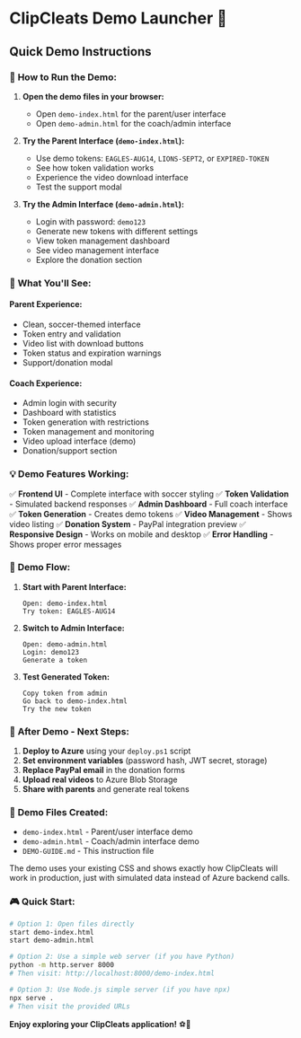 # ClipCleats Demo Launcher 🚀

## Quick Demo Instructions

### 🎯 **How to Run the Demo:**

1. **Open the demo files in your browser:**
   - Open `demo-index.html` for the parent/user interface
   - Open `demo-admin.html` for the coach/admin interface

2. **Try the Parent Interface (`demo-index.html`):**
   - Use demo tokens: `EAGLES-AUG14`, `LIONS-SEPT2`, or `EXPIRED-TOKEN`
   - See how token validation works
   - Experience the video download interface
   - Test the support modal

3. **Try the Admin Interface (`demo-admin.html`):**
   - Login with password: `demo123`
   - Generate new tokens with different settings
   - View token management dashboard
   - See video management interface
   - Explore the donation section

### 📱 **What You'll See:**

#### **Parent Experience:**
- Clean, soccer-themed interface
- Token entry and validation
- Video list with download buttons
- Token status and expiration warnings
- Support/donation modal

#### **Coach Experience:**
- Admin login with security
- Dashboard with statistics
- Token generation with restrictions
- Token management and monitoring
- Video upload interface (demo)
- Donation/support section

### 💡 **Demo Features Working:**

✅ **Frontend UI** - Complete interface with soccer styling
✅ **Token Validation** - Simulated backend responses
✅ **Admin Dashboard** - Full coach interface
✅ **Token Generation** - Creates demo tokens
✅ **Video Management** - Shows video listing
✅ **Donation System** - PayPal integration preview
✅ **Responsive Design** - Works on mobile and desktop
✅ **Error Handling** - Shows proper error messages

### 🔗 **Demo Flow:**

1. **Start with Parent Interface:**
   ```
   Open: demo-index.html
   Try token: EAGLES-AUG14
   ```

2. **Switch to Admin Interface:**
   ```
   Open: demo-admin.html
   Login: demo123
   Generate a token
   ```

3. **Test Generated Token:**
   ```
   Copy token from admin
   Go back to demo-index.html
   Try the new token
   ```

### 🚀 **After Demo - Next Steps:**

1. **Deploy to Azure** using your `deploy.ps1` script
2. **Set environment variables** (password hash, JWT secret, storage)
3. **Replace PayPal email** in the donation forms
4. **Upload real videos** to Azure Blob Storage
5. **Share with parents** and generate real tokens

### 📁 **Demo Files Created:**

- `demo-index.html` - Parent/user interface demo
- `demo-admin.html` - Coach/admin interface demo
- `DEMO-GUIDE.md` - This instruction file

The demo uses your existing CSS and shows exactly how ClipCleats will work in production, just with simulated data instead of Azure backend calls.

### 🎮 **Quick Start:**

```bash
# Option 1: Open files directly
start demo-index.html
start demo-admin.html

# Option 2: Use a simple web server (if you have Python)
python -m http.server 8000
# Then visit: http://localhost:8000/demo-index.html

# Option 3: Use Node.js simple server (if you have npx)
npx serve .
# Then visit the provided URLs
```

**Enjoy exploring your ClipCleats application!** ⚽💙
